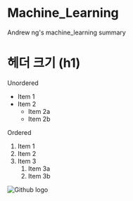 # Machine_Learning
Andrew ng's machine_learning summary

# 헤더 크기 (h1)
Unordered
* Item 1
* Item 2
  * Item 2a
  * Item 2b
  
  
Ordered
1. Item 1
1. Item 2
1. Item 3
   1. Item 3a
   1. Item 3b
   

![Github logo](C:\github_choi\image_test\images\12.png)
